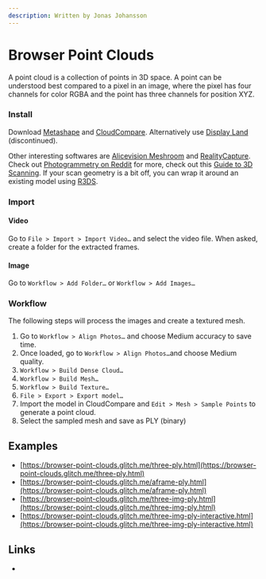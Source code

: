 ```yaml
---
description: Written by Jonas Johansson
---
```


# Browser Point Clouds

A point cloud is a collection of points in 3D space. A point can be understood best compared to a pixel in an image, where the pixel has four channels for color RGBA and the point has three channels for position XYZ.

### Install

Download [Metashape](https://www.agisoft.com/) and [CloudCompare](https://cloudcompare.org/). Alternatively use [Display Land](https://apps.apple.com/us/app/display-land-3d-model-scanner/id1436223202) \(discontinued\).

Other interesting softwares are [Alicevision Meshroom](https://alicevision.org/) and [RealityCapture](https://www.capturingreality.com/). Check out [Photogrammetry on Reddit](https://www.reddit.com/r/photogrammetry/) for more, check out this [Guide to 3D Scanning](https://www.vertexlibrary.com/guide-to-3d-scanning-outdoor-photogrammetry-tips). If your scan geometry is a bit off, you can wrap it around an existing model using [R3DS](https://www.russian3dscanner.com/).

### Import

#### Video

Go to `File > Import > Import Video…` and select the video file. When asked, create a folder for the extracted frames.

#### Image

Go to `Workflow > Add Folder…` or `Workflow > Add Images…`

### Workflow

The following steps will process the images and create a textured mesh.

1. Go to `Workflow > Align Photos…` and choose Medium accuracy to save time.
2. Once loaded, go to `Workflow > Align Photos…`and choose Medium quality.
3. `Workflow > Build Dense Cloud…`
4. `Workflow > Build Mesh…`
5. `Workflow > Build Texture…`
6. `File > Export > Export model…`
7. Import the model in CloudCompare and `Edit > Mesh > Sample Points` to generate a point cloud.
8. Select the sampled mesh and save as PLY \(binary\)

## Examples

* [https://browser-point-clouds.glitch.me/three-ply.html](https://browser-point-clouds.glitch.me/three-ply.html)
* [https://browser-point-clouds.glitch.me/aframe-ply.html](https://browser-point-clouds.glitch.me/aframe-ply.html)
* [https://browser-point-clouds.glitch.me/three-img-ply.html](https://browser-point-clouds.glitch.me/three-img-ply.html)
* [https://browser-point-clouds.glitch.me/three-img-ply-interactive.html](https://browser-point-clouds.glitch.me/three-img-ply-interactive.html)

## Links

* 
